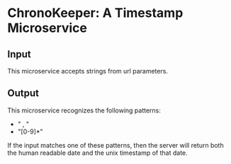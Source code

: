 # ChronoKeeper:  A Timestamp Microservice


## Input

This microservice accepts strings from url parameters.

## Output

This microservice recognizes the following patterns:
* "<month> <day>, <year>" 
* "[0-9]*"

If the input matches one of these patterns, then the server will 
return both the human readable date and the unix timestamp of that date.
